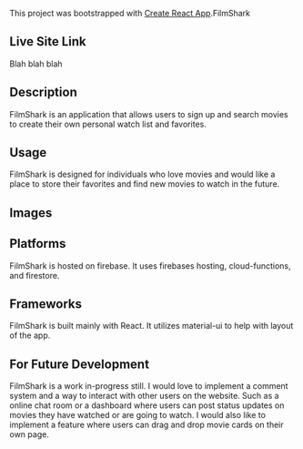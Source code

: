 This project was bootstrapped with [Create React App](https://github.com/facebook/create-react-app).FilmShark

## Live Site Link
Blah blah blah

## Description
FilmShark is an application that allows users to sign up and search movies to create their own personal watch list and favorites.

## Usage 
FilmShark is designed for individuals who love movies and would like a place to store their favorites and find new movies to watch in the future.

## Images

## Platforms
FilmShark is hosted on firebase. It uses firebases hosting, cloud-functions, and firestore.

## Frameworks
FilmShark is built mainly with React. It utilizes material-ui to help with layout of the app.

## For Future Development
FilmShark is a work in-progress still. I would love to implement a comment system and a way to interact with other users on the website. Such as a online chat room or a dashboard where users can post status updates on movies they have watched or are going to watch. I would also like to implement a feature where users can drag and drop movie cards on their own page.
